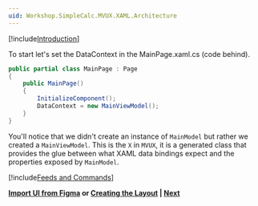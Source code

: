 ```yaml
---
uid: Workshop.SimpleCalc.MVUX.XAML.Architecture
---
```


[!include[Introduction](../../Resources/MVUX/Intro.md)]

To start let's set the DataContext in the MainPage.xaml.cs (code behind).

```cs
public partial class MainPage : Page
{
    public MainPage()
    {
        InitializeComponent();
        DataContext = new MainViewModel();
    }
}
```

You'll notice that we didn't create an instance of `MainModel` but rather we created a `MainViewModel`. This is the `X` in `MVUX`, it is a generated class that provides the glue between what XAML data bindings expect and the properties exposed by `MainModel`.

[!include[Feeds and Commands](../../Resources/MVUX/Feeds-and-Commands.md)]

**[Import UI from Figma](xref:Workshop.SimpleCalc.MVUX.XAML.Figma) or [Creating the Layout](xref:Workshop.SimpleCalc.MVUX.XAML.CreatingLayout) | [Next](xref:Workshop.SimpleCalc.MVUX.XAML.Finishing)**